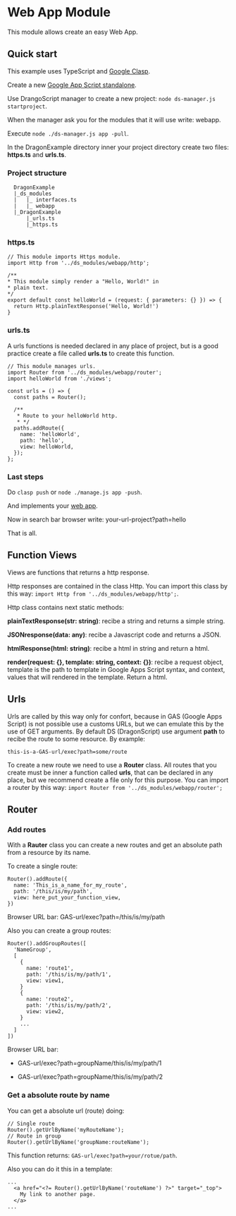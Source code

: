 # Web App Module

This module allows create an easy Web App.

## Quick start

This example uses TypeScript and [Google Clasp](https://developers.google.com/apps-script/guides/clasp).

Create a new [Google App Script standalone](https://developers.google.com/apps-script/guides/standalone).

Use DrangoScript manager to create a new project: `node ds-manager.js startproject`.

When the manager ask you for the modules that it will use write: webapp.

Execute `node ./ds-manager.js app -pull`.

In the DragonExample directory inner your project directory create two files: __https.ts__ and __urls.ts__.

### Project structure

      DragonExample
      |_ds_modules
      |   |_ interfaces.ts
      |   |_ webapp
      |_DragonExample
          |_urls.ts
          |_https.ts

### https.ts
    
    // This module imports Https module.
    import Http from '../ds_modules/webapp/http';
      
    /**
    * This module simply render a "Hello, World!" in
    * plain text.
    */
    export default const helloWorld = (request: { parameters: {} }) => {
      return Http.plainTextResponse('Hello, World!') 
    }

### urls.ts

A urls functions is needed declared in any place of project, but is a good practice create a file called __urls.ts__ to create this function.

    // This module manages urls.
    import Router from '../ds_modules/webapp/router';
    import helloWorld from './views';

    const urls = () => {
      const paths = Router();
    
      /**
       * Route to your helloWorld http.
       * */
      paths.addRoute({
        name: 'helloWorld',
        path: 'hello',
        view: helloWorld,
      });
    };

### Last steps

Do `clasp push` or `node ./manage.js app -push`.

And implements your [web app](https://developers.google.com/apps-script/guides/web).

Now in search bar browser write: your-url-project?path=hello

That is all.

## Function Views

Views are functions that returns a http response.

Http responses are contained in the class Http. You can import this class by this way: `import Http from
'../ds_modules/webapp/http';`.

Http class contains next static methods:

__plainTextResponse(str: string)__: recibe a string and returns a simple string.

__JSONresponse(data: any)__: recibe a Javascript code and returns a JSON.

__htmlResponse(html: string)__: recibe a html in string and return a html.

__render(request: {}, template: string, context: {})__: recibe a request object, template is the path to template in
Google Apps Script syntax, and context, values that will rendered in the template. Return a html.

## Urls

Urls are called by this way only for confort, because in GAS (Google Apps Script) is not possible use a customs URLs, but we can emulate this by the use of GET arguments. By default DS (DragonScript) use argument __path__ to recibe the route to some resource. By example:

`this-is-a-GAS-url/exec?path=some/route`

To create a new route we need to use a __Router__ class. All routes that you create must be inner a function called __urls__, that can be declared in any place, but we recommend create a file only for this purpose. You can import a router by this way: `import Router from '../ds_modules/webapp/router';`

## Router

### Add routes

With a __Rauter__ class you can create a new routes and get an absolute path from a resource by its name.

To create a single route:
  
    Router().addRoute({
      name: 'This_is_a_name_for_my_route',
      path: '/this/is/my/path',
      view: here_put_your_function_view,
    })

Browser URL bar: GAS-url/exec?path=/this/is/my/path

Also you can create a group routes:

    Router().addGroupRoutes([
      'NameGroup',
      [
        {
          name: 'route1',
          path: '/this/is/my/path/1',
          view: view1,
        }
        {
          name: 'route2',
          path: '/this/is/my/path/2',
          view: view2,
        }
        ...
      ]
    ])

Browser URL bar: 
  - GAS-url/exec?path=groupName/this/is/my/path/1
  
  - GAS-url/exec?path=groupName/this/is/my/path/2

### Get a absolute route by name

You can get a absolute url (route) doing:
    
    // Single route
    Router().getUrlByName('myRouteName');
    // Route in group
    Router().getUrlByName('groupName:routeName');

This function returns: `GAS-url/exec?path=your/rotue/path`.

Also you can do it this in a template:

    ...
      <a href="<?= Router().getUrlByName('routeName') ?>" target="_top">
        My link to another page.
      </a>
    ...



